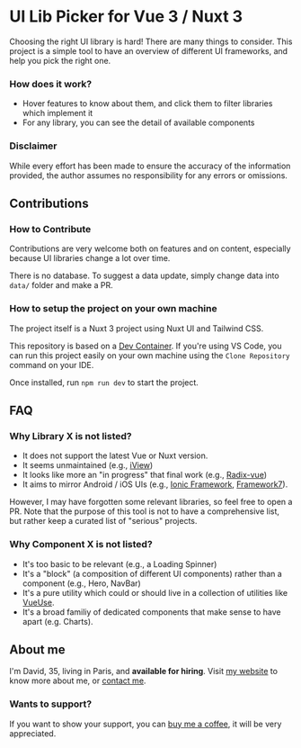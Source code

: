 # UI Lib Picker for Vue 3 / Nuxt 3

Choosing the right UI library is hard! There are many things to consider. This project is a simple tool to have an overview of different UI frameworks, and help you pick the right one.

### How does it work?

- Hover features to know about them, and click them to filter libraries which implement it
- For any library, you can see the detail of available components

### Disclaimer

While every effort has been made to ensure the accuracy of the information provided, the author assumes no responsibility for any errors or omissions.

## Contributions

### How to Contribute

Contributions are very welcome both on features and on content, especially because UI libraries change a lot over time.

There is no database. To suggest a data update, simply change data into `data/` folder and make a PR.

### How to setup the project on your own machine

The project itself is a Nuxt 3 project using Nuxt UI and Tailwind CSS.

This repository is based on a [Dev Container](https://code.visualstudio.com/docs/devcontainers/containers). If you're using VS Code, you can run this project easily on your own machine using the `Clone Repository` command on your IDE.

Once installed, run `npm run dev` to start the project.

## FAQ

### Why Library X is not listed?

- It does not support the latest Vue or Nuxt version.
- It seems unmaintained (e.g., [iView](https://github.com/iview/iview))
- It looks like more an "in progress" that final work (e.g., [Radix-vue](https://www.radix-vue.com/))
- It aims to mirror Android / iOS UIs (e.g., [Ionic Framework](https://ionicframework.com/), [Framework7](https://framework7.io/)).

However, I may have forgotten some relevant libraries, so feel free to open a PR. Note that the purpose of this tool is not to have a comprehensive list, but rather keep a curated list of "serious" projects.

### Why Component X is not listed?

- It's too basic to be relevant (e.g., a Loading Spinner)
- It's a "block" (a composition of different UI components) rather than a component (e.g., Hero, NavBar)
- It's a pure utility which could or should live in a collection of utilities like [VueUse](https://vueuse.org/).
- It's a broad familiy of dedicated components that make sense to have apart (e.g. Charts).

## About me

I'm David, 35, living in Paris, and <b>available for hiring</b>.
Visit [my website](https://david-dahan.com) to know more about me, or [contact me](https://david-dahan.com/contact).

### Wants to support?

If you want to show your support, you can [buy me a coffee](https://www.buymeacoffee.com/ddahan), it will be very appreciated.
